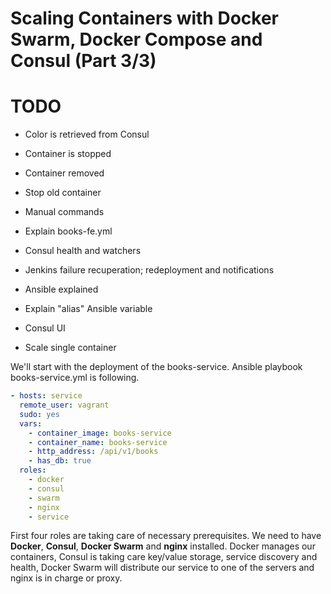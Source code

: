 Scaling Containers with Docker Swarm, Docker Compose and Consul (Part 3/3)
==========================================================================

TODO
====

* Color is retrieved from Consul
* Container is stopped
* Container removed
* Stop old container

* Manual commands
* Explain books-fe.yml
* Consul health and watchers
* Jenkins failure recuperation; redeployment and notifications
* Ansible explained
* Explain "alias" Ansible variable
* Consul UI
* Scale single container


We'll start with the deployment of the books-service. Ansible playbook books-service.yml is following.

```yml
- hosts: service
  remote_user: vagrant
  sudo: yes
  vars:
    - container_image: books-service
    - container_name: books-service
    - http_address: /api/v1/books
    - has_db: true
  roles:
    - docker
    - consul
    - swarm
    - nginx
    - service
```

First four roles are taking care of necessary prerequisites. We need to have **Docker**, **Consul**, **Docker Swarm** and **nginx** installed. Docker manages our containers, Consul is taking care key/value storage, service discovery and health, Docker Swarm will distribute our service to one of the servers and nginx is in charge or proxy.
